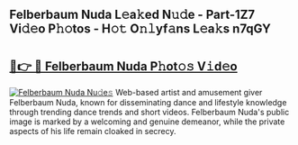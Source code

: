 ## Felberbaum Nuda L𝚎a𝚔ed N𝚞𝚍e - Part-1Z7 Vi𝚍𝚎o P𝚑𝚘tos - H𝚘𝚝 O𝚗𝚕yf𝚊ns L𝚎a𝚔s n7qGY

# <h2><a href="http://kf13ct.oniu.top/?m=Felberbaum+Nuda">🔗👉 🔴 Felberbaum Nuda P𝚑ot𝚘𝚜 V𝚒d𝚎o</a></h2>

[![Felberbaum Nuda Nu𝚍e𝚜](https://i.imgur.com/0qMVB7G.gif)](http://kf13ct.oniu.top/?m=Felberbaum+Nuda)
Web-based artist and amusement giver Felberbaum Nuda, known for disseminating dance and lifestyle knowledge through trending dance trends and short videos. Felberbaum Nuda's public image is marked by a welcoming and genuine demeanor, while the private aspects of his life remain cloaked in secrecy.  
